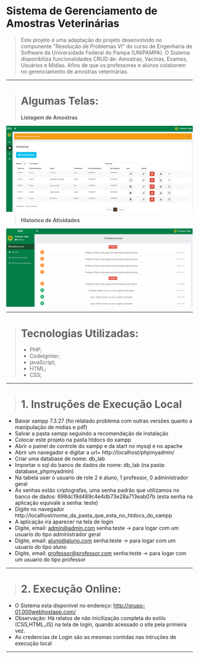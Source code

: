 # Sistema de Gerenciamento de Amostras Veterinárias
> Este projeto é uma adaptação do projeto desenvolvido no componente "Resolução de Problemas VI" do curso de Engenharia de Software da Universidade Federal do Pampa (UNIPAMPA).
> O Sistema disponibiliza funcionalidades CRUD de: Amostras, Vacinas, Exames, Usuários e Midias. Afins de que os professores e alunos colaborem no gerenciamento de amostras veterinárias.


-----------------------

> # Algumas Telas:
> **Listagem de Amostras**
<p align="center">
    <img align="center" width="800" src="https://github.com/lucasabner/laboratorio-virologia/blob/main/exemplo_telas/Amostras.PNG" style="max-width:100%;">
</p>

> **Historico de Atividades**
<p align="center">
    <img align="center" width="800" src="https://github.com/lucasabner/laboratorio-virologia/blob/main/exemplo_telas/AuditoriaUso.PNG" style="max-width:100%;">
</p>


-----------------------

> # Tecnologias Utilizadas:
> + PHP;
> + CodeIgniter;
> + javaScript;
> + HTML;
> + CSS;

-----------------------

> # 1. **Instruções de Execução Local**
- Baixar xampp 7.3.27 (foi relatado problema com outras versões quanto a manipulação de midias e pdf)
- Salvar a pasta xampp seguindo a recomendação de instalação
- Colocar este projeto na pasta htdocs do xampp
- Abrir o painel de controle do xampp e da start no mysql e no apache
- Abrir um navegador e digitar a url= http://localhost/phpmyadmin/
- Criar uma database de nome: db_lab
- Importar o sql do banco de dados de nome: db_lab (na pasta: database_phpmyadmin)
- Na tabela user o usuario de role 2 é aluno, 1 professor, 0 administrador geral
- As senhas estão criptografas, uma senha padrão que utilizamos no banco de dados: 698dc19d489c4e4db73e28a713eab07b  (esta senha na aplicação equivale a senha: teste)
- Digite no navegador http://localhost/nome_da_pasta_que_esta_no_htdocs_do_xampp
- A aplicação ira aparecer na tela de login
- Digite, email: admin@admin.com            senha:teste   -> para logar com um usuario do tipo administrador geral
- Digite, email: aluno@aluno.com            senha:teste   -> para logar com um usuario do tipo aluno
- Digite, email: professor@professor.com    senha:teste   -> para logar com um usuario do tipo professor

-----------------------

> # 2. **Execução Online**:
- O Sistema esta disponivel no endereço: http://grupo-01.000webhostapp.com/
- Observação: Há relatos de não inicilização completa do estilo (CSS,HTML,JS) na tela de login, quando acessado o site pela primeira vez.
- As credencias de Login são as mesmas contidas nas intruções de execução local

-----------------------
